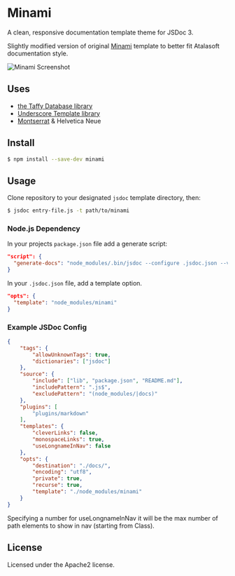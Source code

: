 # Minami

A clean, responsive documentation template theme for JSDoc 3.

Slightly modified version of original [Minami](https://github.com/Nijikokun/minami) template to 
better fit Atalasoft documentation style.

![Minami Screenshot](http://puu.sh/gOyNe/66c3adcb97.png)

## Uses

- [the Taffy Database library](http://taffydb.com/)
- [Underscore Template library](http://documentcloud.github.com/underscore/#template)
- [Montserrat](http://www.google.com/fonts/specimen/Monsterrat) & Helvetica Neue

## Install

```bash
$ npm install --save-dev minami
```

## Usage

Clone repository to your designated `jsdoc` template directory, then:

```bash
$ jsdoc entry-file.js -t path/to/minami
```

### Node.js Dependency

In your projects `package.json` file add a generate script:

```json
"script": {
  "generate-docs": "node_modules/.bin/jsdoc --configure .jsdoc.json --verbose"
}
```

In your `.jsdoc.json` file, add a template option.

```json
"opts": {
  "template": "node_modules/minami"
}
```

### Example JSDoc Config

```json
{
    "tags": {
        "allowUnknownTags": true,
        "dictionaries": ["jsdoc"]
    },
    "source": {
        "include": ["lib", "package.json", "README.md"],
        "includePattern": ".js$",
        "excludePattern": "(node_modules/|docs)"
    },
    "plugins": [
        "plugins/markdown"
    ],
    "templates": {
        "cleverLinks": false,
        "monospaceLinks": true,
        "useLongnameInNav": false
    },
    "opts": {
        "destination": "./docs/",
        "encoding": "utf8",
        "private": true,
        "recurse": true,
        "template": "./node_modules/minami"
    }
}
```

Specifying a number for useLongnameInNav it will be the max number of path elements to show in nav (starting from Class).

## License

Licensed under the Apache2 license.